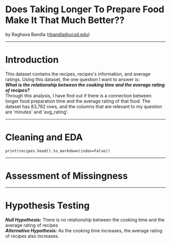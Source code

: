 # Does Taking Longer To Prepare Food Make It That Much Better??
by Raghava Bandla (rbandla@ucsd.edu)

---

# Introduction

This dataset contains the recipes, recipes's information, and average ratings. Using this dataset, the one question I want to answer is: \
***What is the relationship between the cooking time and the average rating of recipes?***\
Through this analysis, I have find out if there is a connection between longer food preparation time and the average rating of that food. The dataset has 83,782 rows, and the columns that are relevant to my question are 'minutes' and 'avg_rating'. 

---

# Cleaning and EDA
`print(recipes.head().to_markdown(index=False))`

---

# Assessment of Missingness

---

# Hypothesis Testing

***Null Hypothesis:*** There is no relationship between the cooking time and the average rating of recipes\
***Alternative Hypothesis:*** As the cooking time increases, the average rating of recipes also increases.
